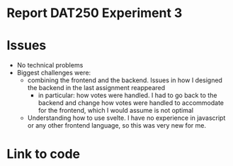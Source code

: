 # Report DAT250 Experiment 3

# Issues
- No technical problems
- Biggest challenges were:
  - combining the frontend and the backend. Issues in how I designed the backend in the last assignment reappeared
    - in particular: how votes were handled. I had to go back to the backend and change how votes were handled to accommodate for the frontend, which I would assume is not optimal
  - Understanding how to use svelte. I have no experience in javascript or any other frontend language, so this was very new for me.

# Link to code